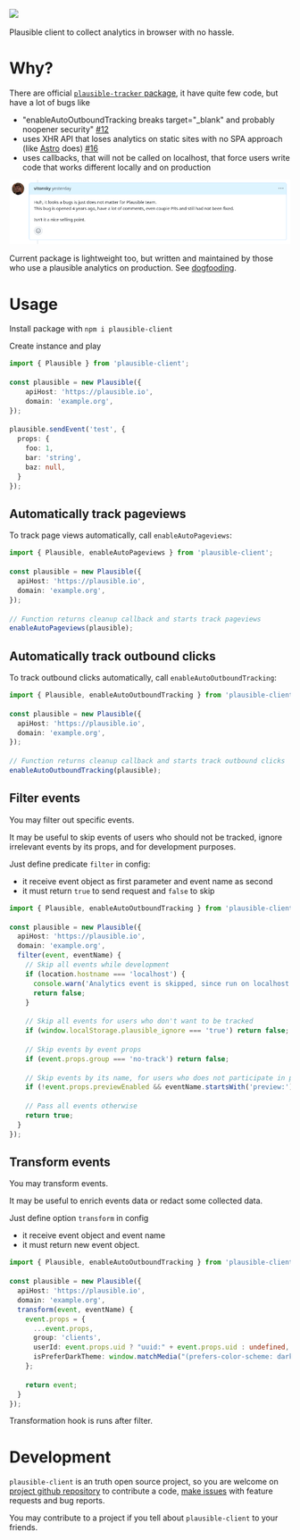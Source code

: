 [![](https://img.shields.io/npm/v/plausible-client.svg)](https://www.npmjs.com/package/plausible-client)

Plausible client to collect analytics in browser with no hassle.

# Why?

There are official [`plausible-tracker` package](https://github.com/plausible/plausible-tracker), it have quite few code, but have a lot of bugs like
- "enableAutoOutboundTracking breaks target="_blank" and probably noopener security" [#12](https://github.com/plausible/plausible-tracker/issues/12)
- uses XHR API that loses analytics on static sites with no SPA approach (like [Astro](https://astro.build/) does) [#16](https://github.com/plausible/plausible-tracker/issues/16)
- uses callbacks, that will not be called on localhost, that force users write code that works different locally and on production

![](./assets/plausible-tracker-maintenance.png)

Current package is lightweight too, but written and maintained by those who use a plausible analytics on production. See [dogfooding](https://en.wikipedia.org/wiki/Eating_your_own_dog_food).

# Usage

Install package with `npm i plausible-client`

Create instance and play

```ts
import { Plausible } from 'plausible-client';

const plausible = new Plausible({
	apiHost: 'https://plausible.io',
	domain: 'example.org',
});

plausible.sendEvent('test', {
  props: {
    foo: 1,
    bar: 'string',
    baz: null,
  }
});
```

## Automatically track pageviews

To track page views automatically, call `enableAutoPageviews`:

```ts
import { Plausible, enableAutoPageviews } from 'plausible-client';

const plausible = new Plausible({
  apiHost: 'https://plausible.io',
  domain: 'example.org',
});

// Function returns cleanup callback and starts track pageviews
enableAutoPageviews(plausible);
```

## Automatically track outbound clicks

To track outbound clicks automatically, call `enableAutoOutboundTracking`:

```ts
import { Plausible, enableAutoOutboundTracking } from 'plausible-client';

const plausible = new Plausible({
  apiHost: 'https://plausible.io',
  domain: 'example.org',
});

// Function returns cleanup callback and starts track outbound clicks
enableAutoOutboundTracking(plausible);
```

## Filter events

You may filter out specific events.

It may be useful to skip events of users who should not be tracked, ignore irrelevant events by its props, and for development purposes.

Just define predicate `filter` in config:
- it receive event object as first parameter and event name as second
- it must return `true` to send request and `false` to skip

```ts
import { Plausible, enableAutoOutboundTracking } from 'plausible-client';

const plausible = new Plausible({
  apiHost: 'https://plausible.io',
  domain: 'example.org',
  filter(event, eventName) {
    // Skip all events while development
    if (location.hostname === 'localhost') {
      console.warn('Analytics event is skipped, since run on localhost', event);
      return false;
    }

    // Skip all events for users who don't want to be tracked
    if (window.localStorage.plausible_ignore === 'true') return false;

    // Skip events by event props
    if (event.props.group === 'no-track') return false;

    // Skip events by its name, for users who does not participate in preview program
    if (!event.props.previewEnabled && eventName.startsWith('preview:')) return false;

    // Pass all events otherwise
    return true;
  }
});
```

## Transform events

You may transform events.

It may be useful to enrich events data or redact some collected data.

Just define option `transform` in config
- it receive event object and event name
- it must return new event object.

```ts
import { Plausible, enableAutoOutboundTracking } from 'plausible-client';

const plausible = new Plausible({
  apiHost: 'https://plausible.io',
  domain: 'example.org',
  transform(event, eventName) {
    event.props = {
      ...event.props,
      group: 'clients',
      userId: event.props.uid ? "uuid:" + event.props.uid : undefined,
      isPreferDarkTheme: window.matchMedia("(prefers-color-scheme: dark)").matches,
    };

    return event;
  }
});
```

Transformation hook is runs after filter.

# Development

`plausible-client` is an truth open source project, so you are welcome on [project github repository](https://github.com/vitonsky/plausible-client/) to contribute a code, [make issues](https://github.com/vitonsky/plausible-client/issues/new/choose) with feature requests and bug reports.

You may contribute to a project if you tell about `plausible-client` to your friends.